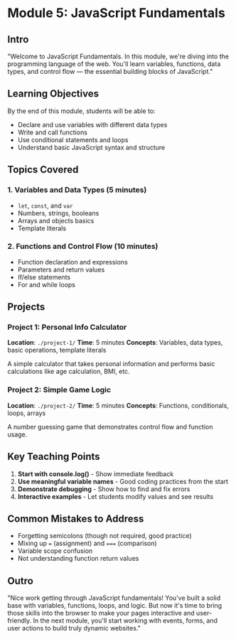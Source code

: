 # Module 5: JavaScript Fundamentals

## Intro
"Welcome to JavaScript Fundamentals. In this module, we're diving into the programming language of the web. You'll learn variables, functions, data types, and control flow — the essential building blocks of JavaScript."

## Learning Objectives
By the end of this module, students will be able to:
- Declare and use variables with different data types
- Write and call functions
- Use conditional statements and loops
- Understand basic JavaScript syntax and structure

## Topics Covered

### 1. Variables and Data Types (5 minutes)
- `let`, `const`, and `var`
- Numbers, strings, booleans
- Arrays and objects basics
- Template literals

### 2. Functions and Control Flow (10 minutes)
- Function declaration and expressions
- Parameters and return values
- If/else statements
- For and while loops

## Projects

### Project 1: Personal Info Calculator
**Location**: `./project-1/`
**Time**: 5 minutes
**Concepts**: Variables, data types, basic operations, template literals

A simple calculator that takes personal information and performs basic calculations like age calculation, BMI, etc.

### Project 2: Simple Game Logic
**Location**: `./project-2/`
**Time**: 5 minutes
**Concepts**: Functions, conditionals, loops, arrays

A number guessing game that demonstrates control flow and function usage.

## Key Teaching Points
1. **Start with console.log()** - Show immediate feedback
2. **Use meaningful variable names** - Good coding practices from the start
3. **Demonstrate debugging** - Show how to find and fix errors
4. **Interactive examples** - Let students modify values and see results

## Common Mistakes to Address
- Forgetting semicolons (though not required, good practice)
- Mixing up `=` (assignment) and `===` (comparison)
- Variable scope confusion
- Not understanding function return values

## Outro
"Nice work getting through JavaScript fundamentals! You've built a solid base with variables, functions, loops, and logic. But now it's time to bring those skills into the browser to make your pages interactive and user-friendly. In the next module, you'll start working with events, forms, and user actions to build truly dynamic websites."
